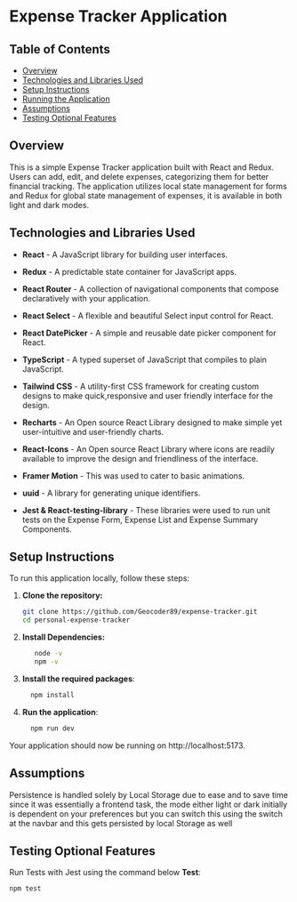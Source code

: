 # Expense Tracker Application

## Table of Contents
- [Overview](#overview)
- [Technologies and Libraries Used](#technologies-and-libraries-used)
- [Setup Instructions](#setup-instructions)
- [Running the Application](#running-the-application)
- [Assumptions](#assumptions)
- [Testing Optional Features](#testing-optional-features)


## Overview
This is a simple Expense Tracker application built with React and Redux. Users can add, edit, and delete expenses, categorizing them for better financial tracking. The application utilizes local state management for forms and Redux for global state management of expenses, it is available in both light and dark modes.



## Technologies and Libraries Used
- **React** - A JavaScript library for building user interfaces.
- **Redux** - A predictable state container for JavaScript apps.
- **React Router** - A collection of navigational components that compose declaratively with your application.
- **React Select** - A flexible and beautiful Select input control for React.
- **React DatePicker** - A simple and reusable date picker component for React.
- **TypeScript** - A typed superset of JavaScript that compiles to plain JavaScript.
- **Tailwind CSS** - A utility-first CSS framework for creating custom designs to make quick,responsive and user friendly interface for the design.

- **Recharts** - An Open source React Library designed to make simple yet user-intuitive and user-friendly charts.

- **React-Icons** - An Open source React Library where icons are readily available to improve the design and friendliness of the interface.

- **Framer Motion** - This was used to cater to basic animations.
- **uuid** - A library for generating unique identifiers.
- **Jest & React-testing-library** - These libraries were used to run unit tests on the Expense Form, Expense List and Expense Summary Components.

## Setup Instructions

To run this application locally, follow these steps:

1. **Clone the repository:**
   ```bash
   git clone https://github.com/Geocoder89/expense-tracker.git
   cd personal-expense-tracker

2. **Install Dependencies:**
   ```bash
      node -v
      npm -v

3. **Install the required packages**:
   ```bash
     npm install

4. **Run the application**:
    ```bash
      npm run dev
  Your application should now be running on http://localhost:5173.


## Assumptions

Persistence is handled solely by Local Storage due to ease and to save time since it was essentially a frontend task, the mode either light or dark initially is dependent on your preferences but you can switch this using the switch at the navbar and this gets persisted by local Storage as well

## Testing Optional Features
Run Tests with Jest using the command below
**Test**:
```bash
npm test







